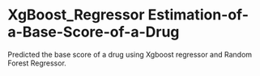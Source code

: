 # XgBoost_Regressor  Estimation-of-a-Base-Score-of-a-Drug
Predicted the base score of a drug using Xgboost regressor and Random Forest Regressor.
